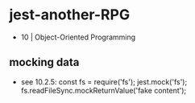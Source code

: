 # jest-another-RPG
* 10 | Object-Oriented Programming


## mocking data
* see 10.2.5:
const fs = require('fs');
jest.mock('fs');
fs.readFileSync.mockReturnValue('fake content');